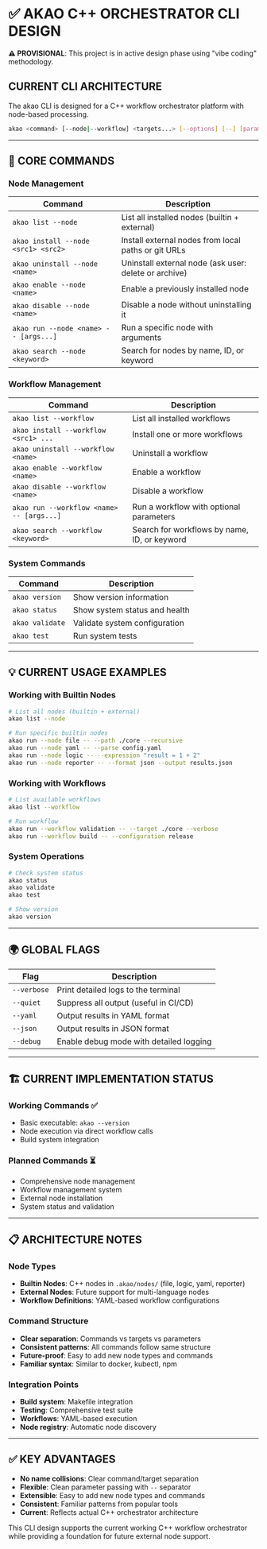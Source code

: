 # ✅ AKAO C++ ORCHESTRATOR CLI DESIGN

**⚠️ PROVISIONAL**: This project is in active design phase using "vibe coding" methodology.

## CURRENT CLI ARCHITECTURE

The akao CLI is designed for a C++ workflow orchestrator platform with node-based processing.

```bash
akao <command> [--node|--workflow] <targets...> [--options] [--] [params...]
```

---

## 🔧 CORE COMMANDS

### **Node Management**
| Command                                   | Description                                                       |
| ----------------------------------------- | ----------------------------------------------------------------- |
| `akao list --node`                        | List all installed nodes (builtin + external)                    |
| `akao install --node <src1> <src2>`       | Install external nodes from local paths or git URLs              |
| `akao uninstall --node <name>`            | Uninstall external node (ask user: delete or archive)            |
| `akao enable --node <name>`               | Enable a previously installed node                                |
| `akao disable --node <name>`              | Disable a node without uninstalling it                           |
| `akao run --node <name> -- [args...]`     | Run a specific node with arguments                                |
| `akao search --node <keyword>`            | Search for nodes by name, ID, or keyword                         |

### **Workflow Management**
| Command                                   | Description                                                       |
| ----------------------------------------- | ----------------------------------------------------------------- |
| `akao list --workflow`                    | List all installed workflows                                      |
| `akao install --workflow <src1> ...`      | Install one or more workflows                                     |
| `akao uninstall --workflow <name>`        | Uninstall a workflow                                              |
| `akao enable --workflow <name>`           | Enable a workflow                                                 |
| `akao disable --workflow <name>`          | Disable a workflow                                                |
| `akao run --workflow <name> -- [args...]` | Run a workflow with optional parameters                           |
| `akao search --workflow <keyword>`        | Search for workflows by name, ID, or keyword                     |

### **System Commands**
| Command                                   | Description                                                       |
| ----------------------------------------- | ----------------------------------------------------------------- |
| `akao version`                            | Show version information                                          |
| `akao status`                             | Show system status and health                                     |
| `akao validate`                           | Validate system configuration                                     |
| `akao test`                               | Run system tests                                                  |

---

## 💡 CURRENT USAGE EXAMPLES

### **Working with Builtin Nodes**
```bash
# List all nodes (builtin + external)
akao list --node

# Run specific builtin nodes
akao run --node file -- --path ./core --recursive
akao run --node yaml -- --parse config.yaml
akao run --node logic -- --expression "result = 1 + 2"
akao run --node reporter -- --format json --output results.json
```

### **Working with Workflows**
```bash
# List available workflows
akao list --workflow

# Run workflow
akao run --workflow validation -- --target ./core --verbose
akao run --workflow build -- --configuration release
```

### **System Operations**
```bash
# Check system status
akao status
akao validate
akao test

# Show version
akao version
```

---

## 🌍 GLOBAL FLAGS

| Flag        | Description                                     |
| ----------- | ----------------------------------------------- |
| `--verbose` | Print detailed logs to the terminal            |
| `--quiet`   | Suppress all output (useful in CI/CD)          |
| `--yaml`    | Output results in YAML format                  |
| `--json`    | Output results in JSON format                  |
| `--debug`   | Enable debug mode with detailed logging        |

---

## 🏗️ CURRENT IMPLEMENTATION STATUS

### **Working Commands** ✅
- Basic executable: `akao --version`
- Node execution via direct workflow calls
- Build system integration

### **Planned Commands** ⏳
- Comprehensive node management
- Workflow management system
- External node installation
- System status and validation

---

## 📋 ARCHITECTURE NOTES

### **Node Types**
- **Builtin Nodes**: C++ nodes in `.akao/nodes/` (file, logic, yaml, reporter)
- **External Nodes**: Future support for multi-language nodes
- **Workflow Definitions**: YAML-based workflow configurations

### **Command Structure**
- **Clear separation**: Commands vs targets vs parameters
- **Consistent patterns**: All commands follow same structure
- **Future-proof**: Easy to add new node types and commands
- **Familiar syntax**: Similar to docker, kubectl, npm

### **Integration Points**
- **Build system**: Makefile integration
- **Testing**: Comprehensive test suite
- **Workflows**: YAML-based execution
- **Node registry**: Automatic node discovery

---

## ✅ KEY ADVANTAGES

* **No name collisions**: Clear command/target separation
* **Flexible**: Clean parameter passing with `--` separator
* **Extensible**: Easy to add new node types and commands
* **Consistent**: Familiar patterns from popular tools
* **Current**: Reflects actual C++ orchestrator architecture

This CLI design supports the current working C++ workflow orchestrator while providing a foundation for future external node support.